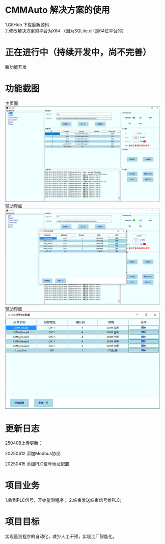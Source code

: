 ﻿# CMMAuto 解决方案的使用  
1.GitHub 下载最新源码  
2.修改解决方案的平台为X64 （因为SQLite.dll 是64位平台的）  
  
# 正在进行中（持续开发中，尚不完善）  
  
新功能开发  
  
# 功能截图  
主页面  
![image](https://github.com/RichardMa11/CMMAuto/blob/master/%E6%95%88%E6%9E%9C%E5%9B%BE/%E4%B8%BB%E7%95%8C%E9%9D%A2.png)  
辅助界面  
![image](https://github.com/RichardMa11/CMMAuto/blob/master/%E6%95%88%E6%9E%9C%E5%9B%BE/%E5%85%B6%E4%BB%96.png)  
辅助界面  
![image](https://github.com/RichardMa11/CMMAuto/blob/master/%E6%95%88%E6%9E%9C%E5%9B%BE/%E5%85%B6%E4%BB%961.png)  
  
# 更新日志  

250408上传更新：  
  
20250412 添加Modbus协议  
  
20250415 添加PLC信号地址配置  
  
# 项目业务  
1.收到PLC信号，开始量测程序；
2.结束发送结束信号给PLC;  
  
# 项目目标  
实现量测程序的自动化，减少人工干预，实现工厂智能化。  

